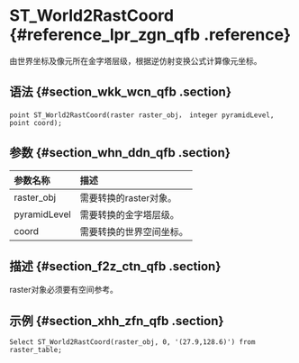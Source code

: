 # S​T\_World2RastCoord {#reference_lpr_zgn_qfb .reference}

由世界坐标及像元所在金字塔层级，根据逆仿射变换公式计算像元坐标。

## 语法 {#section_wkk_wcn_qfb .section}

```
point ST_World2RastCoord(raster raster_obj， integer pyramidLevel, point coord);
```

## 参数 {#section_whn_ddn_qfb .section}

|参数名称|描述|
|:---|:-|
|raster\_obj|需要转换的raster对象。|
|pyramidLevel|需要转换的金字塔层级。|
|coord|需要转换的世界空间坐标。|

## 描述 {#section_f2z_ctn_qfb .section}

raster对象必须要有空间参考。

## 示例 {#section_xhh_zfn_qfb .section}

```
Select ST_World2RastCoord(raster_obj, 0, '(27.9,128.6)') from raster_table;
```

